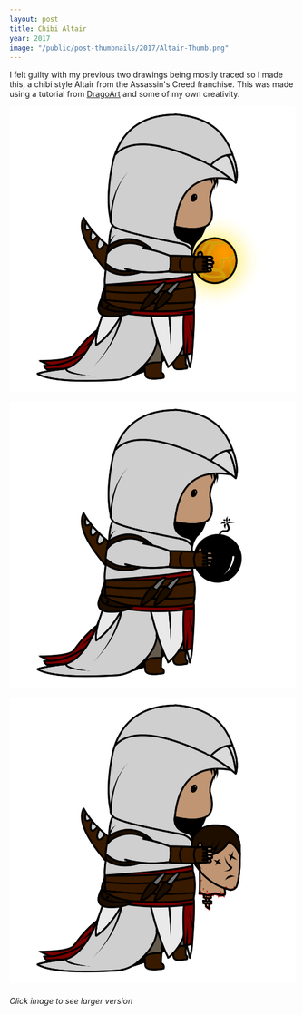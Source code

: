 ```yaml
---
layout: post
title: Chibi Altair
year: 2017
image: "/public/post-thumbnails/2017/Altair-Thumb.png"
---
```


I felt guilty with my previous two drawings being mostly traced so I made this, a chibi style Altair from the Assassin's Creed franchise. This was made using a tutorial from <a href="http://www.dragoart.com/">DragoArt</a> and some of my own creativity.


[Image01]: /public/post-images/2017/Altair-Code.png
[
![Altair][Image01]
][Image01]

[Image02]: /public/post-images/2017/Altair-Bomb.png
[
![Altair][Image02]
][Image02]

[Image03]: /public/post-images/2017/Altair-Head.png
[
![Altair][Image03]
][Image03]

###### Click image to see larger version

